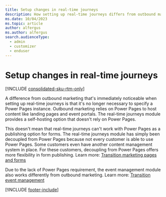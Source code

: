 ```yaml
---
title: Setup changes in real-time journeys
description: How setting up real-time journeys differs from outbound marketing setup in Dynamics 365 Customer Insights - Journeys.
ms.date: 10/04/2023
ms.topic: article
author: alfergus
ms.author: alfergus
search.audienceType: 
  - admin
  - customizer
  - enduser
---
```


# Setup changes in real-time journeys

[!INCLUDE [consolidated-sku-rtm-only](./includes/consolidated-sku-rtm-only.md)]

A difference from outbound marketing that's immediately noticeable when setting up real-time journeys is that it's no longer necessary to specify a Power Pages instance. Outbound marketing relies on Power Pages to host content like landing pages and event portals. The real-time journeys module provides a self-hosting option that doesn't rely on Power Pages.

This doesn't mean that real-time journeys can't work with Power Pages as a publishing option for forms. The real-time journeys module has simply been decoupled from Power Pages because not every customer is able to use Power Pages. Some customers even have another content management system in place. For these customers, decoupling from Power Pages offers more flexibility in form publishing. Learn more: [Transition marketing pages and forms](transition-walkthrough-forms.md)

Due to the lack of Power Pages requirement, the event management module also works differently from outbound marketing. Learn more: [Transition event management](transition-walkthrough-events.md)

[!INCLUDE [footer-include](./includes/footer-banner.md)]